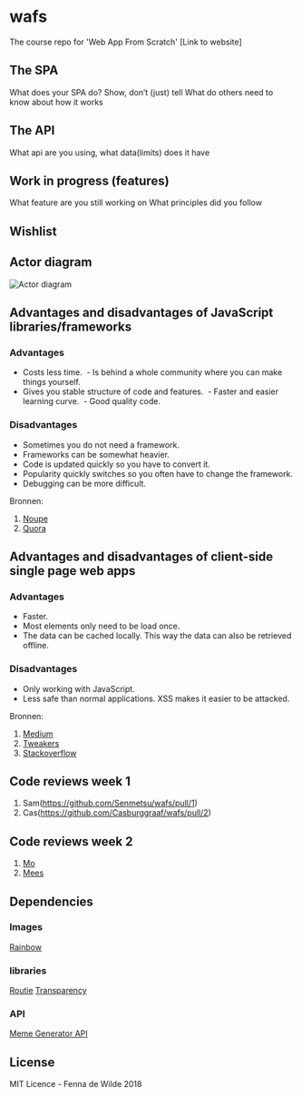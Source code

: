 # wafs
The course repo for 'Web App From Scratch'
[Link to website]


## The SPA 
What does your SPA do? Show, don’t (just) tell
What do others need to know about how it works

## The API 
What api are you using, what data(limits) does it have

## Work in progress (features)
What feature are you still working on
What principles did you follow

## Wishlist

## Actor diagram
![Actor diagram](https://github.com/fennadew/wafs/app/static/images/actor-diagram.jpg "Actor diagram")


## Advantages and disadvantages of JavaScript libraries/frameworks
 ### Advantages
 - Costs less time.
 - Is behind a whole community where you can make things yourself.
 - Gives you stable structure of code and features.
 - Faster and easier learning curve.
 - Good quality code.

 
 ### Disadvantages
 - Sometimes you do not need a framework.
 - Frameworks can be somewhat heavier.
 - Code is updated quickly so you have to convert it.
 - Popularity quickly switches so you often have to change the framework.
 - Debugging can be more difficult.
 

Bronnen:
1. [Noupe](https://www.noupe.com/development/javascript-frameworks-94897.html)
2. [Quora](https://www.quora.com/What-are-the-pros-and-cons-of-JavaScript-frameworks)

## Advantages and disadvantages of client-side single page web apps
 ### Advantages
 - Faster.
 - Most elements only need to be load once.
 - The data can be cached locally. This way the data can also be retrieved offline.
 
 
  ### Disadvantages
 - Only working with JavaScript.
 - Less safe than normal applications. XSS makes it easier to be attacked. 

 
Bronnen:
1. [Medium](https://medium.com/@NeotericEU/single-page-application-vs-multiple-page-application-2591588efe58)
2. [Tweakers](https://gathering.tweakers.net/forum/list_messages/1613325)
3. [Stackoverflow](https://stackoverflow.com/questions/21862054/single-page-application-advantages-and-disadvantages)

## Code reviews week 1
1. Sam(https://github.com/Senmetsu/wafs/pull/1)
2. Cas(https://github.com/Casburggraaf/wafs/pull/2)

## Code reviews week 2
1. [Mo](https://github.com/moniac/wafs/pull/6)
2. [Mees](https://github.com/meesrutten/wafs/pull/3)


## Dependencies
### Images

[Rainbow](https://img00.deviantart.net/a956/i/2012/222/5/5/hot_pink_to_yellow_by_ohsnapjenny-d5an2b7.jpg)

### libraries 
[Routie](http://projects.jga.me/routie/)
[Transparency](https://github.com/leonidas/transparency)

### API
[Meme Generator API](http://version1.api.memegenerator.net/)

## License
MIT Licence - Fenna de Wilde 2018


